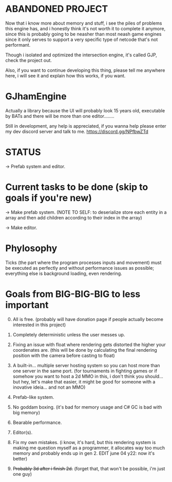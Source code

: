 # ABANDONED PROJECT

Now that i know more about memory and stuff, i see the piles of problems this engine has, and i honestly think it's not worth it to complete it anymore, since this is probably going to be neasher than most neash game engines since it only serves to support a very specific type of netcode that's not performant.

Though i isolated and optimized the intersection engine, it's called GJP, check the project out.

Also, if you want to continue developing this thing, please tell me anywhere here, i will see it and explain how this works, if you want.

# GJhamEngine

Actually a library because the UI will probably look 15 years old, executable by BATs and there will be more than one editor........

Still in development, any help is appreciated, if you wanna help please enter my dev discord server and talk to me. https://discord.gg/NPfbwZTd

# STATUS

-> Prefab system and editor.

# Current tasks to be done (skip to goals if you're new)

-> Make prefab system. (NOTE TO SELF: to deserialize store each entity in a array and then add children according to their index in the array)

-> Make editor.

# Phylosophy

Ticks (the part where the program processes inputs and movement) must be executed as perfectly and without performance issues as possible; everything else is background loading, even rendering.

# Goals from BIG-BIG-BIG to less important

0. All is free. (probably will have donation page if people actually become interested in this project)

1. Completely deterministic unless the user messes up.

2. Fixing an issue with float where rendering gets distorted the higher your coordenates are. (this will be done by calculating the final rendering position with the camera before casting to float)

3. A built-in... multiple server hosting system so you can host more than one server in the same port. (for tournaments in fighting games or if somehow you want to host a 2d MMO in this, i don't think you should... but hey, let's make that easier, it might be good for someone with a inovative ideia... and not an MMO)

4. Prefab-like system.

5. No goddam boxing. (it's bad for memory usage and C# GC is bad with big memory)

6. Bearable performance.

7. Editor(s).

8. Fix my own mistakes. (i know, it's hard, but this rendering system is making me question myself as a programmer, it allocates way too much memory and probably ends up in gen 2. EDIT june 04 y22: now it's better)

9. ~~Probably 3d after i finish 2d.~~ (forget that, that won't be possible, i'm just one guy)
